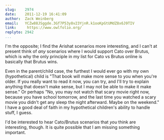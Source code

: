 ```yaml
---
slug:    2974
date:    2011-12-19 16:41:09
author:  Zack Weinberg
email:   YCZw88JSggde.3Gf7P53y8v23YjnR.k1ooKpGtUMdZ8x6J9TIV
link:     https://www.owlfolio.org/
replyto: 2942
...
```


I'm the opposite; I find the Arishat scenarios more interesting, and I
can't at present think of <i>any</i> scenarios where I would support
Cato over Brutus, which is why the only principle in my list for Cato
vs Brutus online is basically that Brutus wins.

Even in the parent/child case, the furthest I would ever go with my
own (hypothetical) child is "That book will make more sense to you
when you're older.  If you really want to read it now, you can try,
and I'll try to explain anything that doesn't make sense, but I may
not be able to make it make sense."  Or perhaps "No, you may not watch
that scary movie right now, because you have school tomorrow, and the
last time you watched a scary movie you didn't get any sleep the night
afterward.  Maybe on the weekend."  I have a good deal of faith in my
hypothetical children's ability to handle stuff, I guess.

I'd be interested to hear Cato/Brutus scenarios that <i>you</i> think
are interesting, though.  It is quite possible that I am missing
something important.
